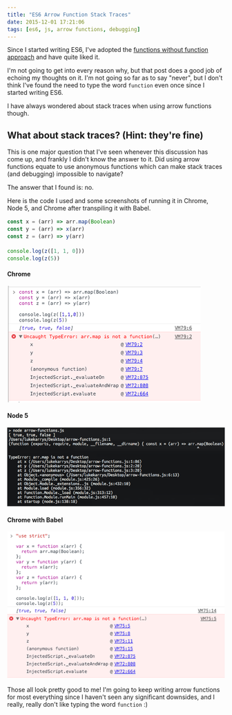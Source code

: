 ```yaml
---
title: "ES6 Arrow Function Stack Traces"
date: 2015-12-01 17:21:06
tags: [es6, js, arrow functions, debugging]
---
```


Since I started writing ES6, I've adopted the [functions without function approach](https://medium.com/@ryanflorence/functions-without-function-bc356ed34a2f) and have quite liked it.

I'm not going to get into every reason why, but that post does a good job of echoing my thoughts on it. I'm not going so far as to say "never", but I don't think I've found the need to type the word `function` even once since I started writing ES6.

I have always wondered about stack traces when using arrow functions though.

<!-- more -->

## What about stack traces? (Hint: they're fine)

This is one major question that I've seen whenever this discussion has come up, and frankly I didn't know the answer to it. Did using arrow functions equate to use anonymous functions which can make stack traces (and debugging) impossible to navigate?

The answer that I found is: no.

Here is the code I used and some screenshots of running it in Chrome, Node 5, and Chrome after transpiling it with Babel.

```js
const x = (arr) => arr.map(Boolean)
const y = (arr) => x(arr)
const z = (arr) => y(arr)

console.log(z([1, 1, 0]))
console.log(z(5))
```

#### Chrome

![Arrow function stack trace in Chrome](../images/arrow-fn-stack-trace-chrome.png)

#### Node 5

![Arrow function stack trace in Node 5](../images/arrow-fn-stack-trace-node.png)

#### Chrome with Babel

![Arrow function stack trace with Chrome+Babel](../images/arrow-fn-stack-trace-babel.png)

Those all look pretty good to me! I'm going to keep writing arrow functions for most everything since I haven't seen any significant downsides, and I really, really don't like typing the word `function` :)

